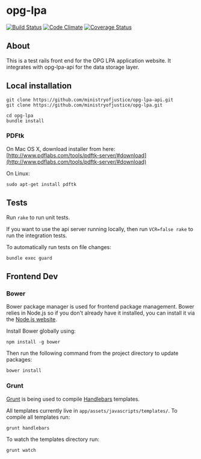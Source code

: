 opg-lpa
=======

[![Build Status](https://travis-ci.org/ministryofjustice/opg-lpa.png?branch=master)](https://travis-ci.org/ministryofjustice/opg-lpa)
[![Code Climate](https://codeclimate.com/github/ministryofjustice/opg-lpa.png)](https://codeclimate.com/github/ministryofjustice/opg-lpa)
[![Coverage Status](https://coveralls.io/repos/ministryofjustice/opg-lpa/badge.png?branch=master)](https://coveralls.io/r/ministryofjustice/opg-lpa?branch=master)

About
-----

This is a test rails front end for the OPG LPA application website. It integrates with opg-lpa-api for the data storage layer.

Local installation
------------------

    git clone https://github.com/ministryofjustice/opg-lpa-api.git
    git clone https://github.com/ministryofjustice/opg-lpa.git

    cd opg-lpa
    bundle install

### PDFtk

On Mac OS X, download installer from here:
[http://www.pdflabs.com/tools/pdftk-server/#download](http://www.pdflabs.com/tools/pdftk-server/#download)

On Linux:

    sudo apt-get install pdftk

Tests
-----

Run `rake` to run unit tests.

If you want to use the api server running locally, then run `VCR=false rake` to run the integration tests.

To automatically run tests on file changes:

    bundle exec guard

Frontend Dev
------------

### Bower

Bower package manager is used for frontend package management. Bower relies in Node.js so if you don't already have it installed, you can install it via the [Node.js website](http://nodejs.org/).

Install Bower globally using:

    npm install -g bower

Then run the following command from the project directory to update packages:

    bower install

### Grunt

[Grunt](http://gruntjs.com/) is being used to compile [Handlebars](http://handlebarsjs.com/) templates.

All templates currently live in `app/assets/javascripts/templates/`. To compile all templates run:

    grunt handlebars

To watch the templates directory run:

    grunt watch

